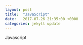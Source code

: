 ```yaml
---
layout: post
title:  "JavaScript"
date:   2017-07-26 21:35:00 +0000
categories: jekyll update
---
```

Javascript